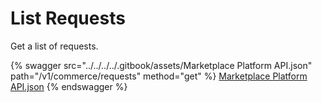 # List Requests

Get a list of requests.



{% swagger src="../../../../.gitbook/assets/Marketplace Platform API.json" path="/v1/commerce/requests" method="get" %}
[Marketplace Platform API.json](<../../../../.gitbook/assets/Marketplace Platform API.json>)
{% endswagger %}
